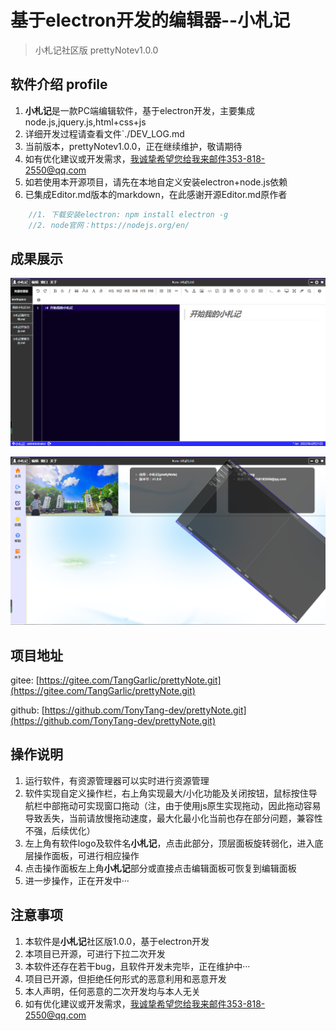 
# 基于electron开发的编辑器--小札记
> 小札记社区版 prettyNotev1.0.0

## 软件介绍 profile
1. **小札记**是一款PC端编辑软件，基于electron开发，主要集成node.js,jquery.js,html+css+js
2. 详细开发过程请查看文件`./DEV_LOG.md
3. 当前版本，prettyNotev1.0.0，正在继续维护，敬请期待
4. 如有优化建议或开发需求，我诚挚希望您给我来邮件353-818-2550@qq.com
5. 如若使用本开源项目，请先在本地自定义安装electron+node.js依赖
6. 已集成Editor.md版本的markdown，在此感谢开源Editor.md原作者
```cpp
	//1. 下载安装electron: npm install electron -g
	//2. node官网：https://nodejs.org/en/
```

## 成果展示

![](resultImg/0421home.png)

![](resultImg/0420home2.png)

## 项目地址

gitee: [https://gitee.com/TangGarlic/prettyNote.git](https://gitee.com/TangGarlic/prettyNote.git) 

github: [https://github.com/TonyTang-dev/prettyNote.git](https://github.com/TonyTang-dev/prettyNote.git)

## 操作说明

1. 运行软件，有资源管理器可以实时进行资源管理
2. 软件实现自定义操作栏，右上角实现最大/小化功能及关闭按钮，鼠标按住导航栏中部拖动可实现窗口拖动（注，由于使用js原生实现拖动，因此拖动容易导致丢失，当前请放慢拖动速度，最大化最小化当前也存在部分问题，兼容性不强，后续优化）
3. 左上角有软件logo及软件名**小札记**，点击此部分，顶层面板旋转弱化，进入底层操作面板，可进行相应操作
4. 点击操作面板左上角**小札记**部分或直接点击编辑面板可恢复到编辑面板
5. 进一步操作，正在开发中···

## 注意事项

1. 本软件是**小札记**社区版1.0.0，基于electron开发
2. 本项目已开源，可进行下拉二次开发
3. 本软件还存在若干bug，且软件开发未完毕，正在维护中···
4. 项目已开源，但拒绝任何形式的恶意利用和恶意开发
5. 本人声明，任何恶意的二次开发均与本人无关
6. 如有优化建议或开发需求，我诚挚希望您给我来邮件353-818-2550@qq.com